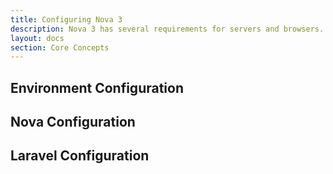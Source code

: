 ```yaml
---
title: Configuring Nova 3
description: Nova 3 has several requirements for servers and browsers.
layout: docs
section: Core Concepts
---
```


## Environment Configuration

## Nova Configuration

## Laravel Configuration
